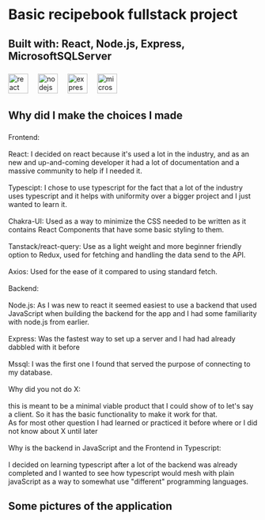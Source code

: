 <h1 align="left">Basic recipebook fullstack project</h1>

###

<h2 align="left">Built with: React, Node.js, Express, MicrosoftSQLServer</h2>

###

<div align="left">
  <img src="https://cdn.jsdelivr.net/gh/devicons/devicon/icons/react/react-original.svg" height="40" alt="react logo"  />
  <img width="12" />
  <img src="https://cdn.jsdelivr.net/gh/devicons/devicon/icons/nodejs/nodejs-original.svg" height="40" alt="nodejs logo"  />
  <img width="12" />
  <img src="https://cdn.jsdelivr.net/gh/devicons/devicon/icons/express/express-original.svg" height="40" alt="express logo"  />
  <img width="12" />
  <img src="https://cdn.jsdelivr.net/gh/devicons/devicon/icons/microsoftsqlserver/microsoftsqlserver-plain.svg" height="40" alt="microsoftsqlserver logo"  />
</div>

###

<h2 align="left">Why did I make the choices I made</h2>

###

<p align="left">Frontend:<br><br>React: I decided on react because it's used a lot in the industry, and as an new and up-and-coming developer it had a lot of documentation and a massive community to help if I needed it.<br><br>Typescipt: I chose to use typescript for the fact that a lot of the industry uses typescript and it helps with uniformity over a bigger project and I just wanted to learn it.<br><br>Chakra-UI: Used as a way to minimize  the CSS needed to be written as it contains React Components that have some basic styling to them.<br><br>Tanstack/react-query: Use as a light weight and more beginner friendly option to Redux, used for fetching and handling the data send to the API.<br><br>Axios: Used for the ease of it compared to using standard fetch.<br><br>Backend:<br><br>Node.js: As I was new to react it seemed easiest to use a backend that used JavaScript when building the backend for the app and I had some familiarity with node.js from earlier.<br><br>Express: Was the fastest way to set up a server and I had had already dabbled with it before<br><br>Mssql: I was the first one I found that served the purpose of connecting to my database.<br><br>Why did you not do X:<br><br>this is meant to be a minimal viable product that I could show of to let's say a client. So it has the basic functionality to make it work for that.<br>As for most other question I had learned or practiced it before where or I did not know about X until later<br><br>Why is the backend in JavaScript and the Frontend in Typescript: <br><br>I decided on learning typescript after a lot of the backend was already completed and I wanted to see how typescript would mesh with plain javaScript as a way to somewhat use "different" programming languages.</p>

###

<h2 align="left">Some pictures of the application</h2>

###
